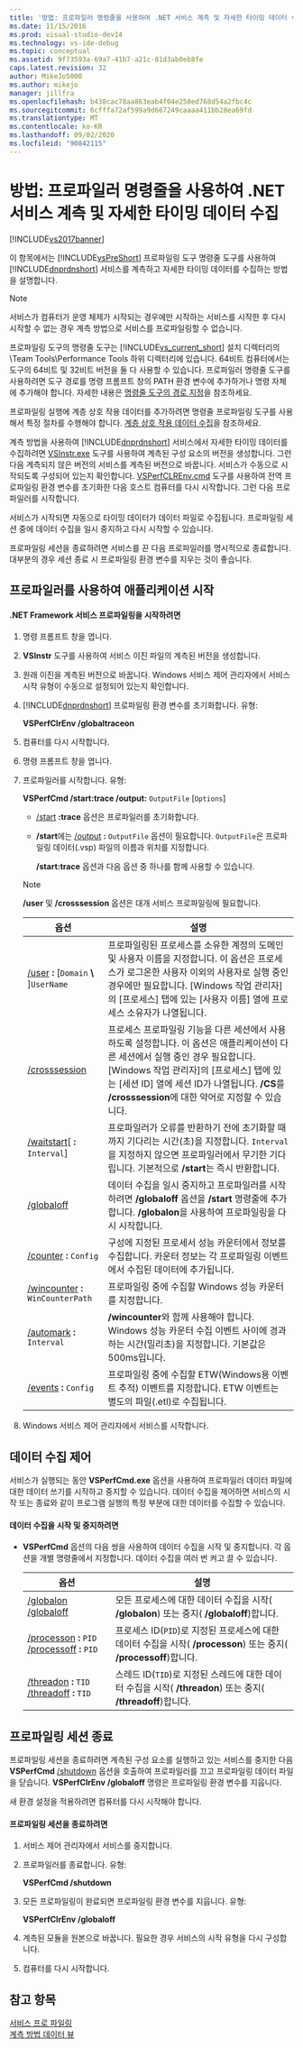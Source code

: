 ```yaml
---
title: '방법: 프로파일러 명령줄을 사용하여 .NET 서비스 계측 및 자세한 타이밍 데이터 수집 | Microsoft Docs'
ms.date: 11/15/2016
ms.prod: visual-studio-dev14
ms.technology: vs-ide-debug
ms.topic: conceptual
ms.assetid: 9f73593a-69a7-41b7-a21c-81d3ab0eb8fe
caps.latest.revision: 32
author: MikeJo5000
ms.author: mikejo
manager: jillfra
ms.openlocfilehash: b438cac78aa863eab4f04e250ed768d54a2fbc4c
ms.sourcegitcommit: 6cfffa72af599a9d667249caaaa411bb28ea69fd
ms.translationtype: MT
ms.contentlocale: ko-KR
ms.lasthandoff: 09/02/2020
ms.locfileid: "90842115"
---
```

# <a name="how-to-instrument-a-net-service-and-collect-detailed-timing-data-by-using-the-profiler-command-line"></a>방법: 프로파일러 명령줄을 사용하여 .NET 서비스 계측 및 자세한 타이밍 데이터 수집
[!INCLUDE[vs2017banner](../includes/vs2017banner.md)]

이 항목에서는 [!INCLUDE[vsPreShort](../includes/vspreshort-md.md)] 프로파일링 도구 명령줄 도구를 사용하여 [!INCLUDE[dnprdnshort](../includes/dnprdnshort-md.md)] 서비스를 계측하고 자세한 타이밍 데이터를 수집하는 방법을 설명합니다.  

> [!NOTE]
> 서비스가 컴퓨터가 운영 체제가 시작되는 경우에만 시작하는 서비스를 시작한 후 다시 시작할 수 없는 경우 계측 방법으로 서비스를 프로파일링할 수 없습니다.  
>   
> 프로파일링 도구의 명령줄 도구는 [!INCLUDE[vs_current_short](../includes/vs-current-short-md.md)] 설치 디렉터리의 \Team Tools\Performance Tools 하위 디렉터리에 있습니다. 64비트 컴퓨터에서는 도구의 64비트 및 32비트 버전을 둘 다 사용할 수 있습니다. 프로파일러 명령줄 도구를 사용하려면 도구 경로를 명령 프롬프트 창의 PATH 환경 변수에 추가하거나 명령 자체에 추가해야 합니다. 자세한 내용은 [명령줄 도구의 경로 지정](../profiling/specifying-the-path-to-profiling-tools-command-line-tools.md)을 참조하세요.  
>   
> 프로파일링 실행에 계층 상호 작용 데이터를 추가하려면 명령줄 프로파일링 도구를 사용해서 특정 절차를 수행해야 합니다. [계층 상호 작용 데이터 수집](../profiling/adding-tier-interaction-data-from-the-command-line.md)을 참조하세요.  

 계측 방법을 사용하여 [!INCLUDE[dnprdnshort](../includes/dnprdnshort-md.md)] 서비스에서 자세한 타이밍 데이터를 수집하려면 [VSInstr.exe](../profiling/vsinstr.md) 도구를 사용하여 계측된 구성 요소의 버전을 생성합니다. 그런 다음 계측되지 않은 버전의 서비스를 계측된 버전으로 바꿉니다. 서비스가 수동으로 시작되도록 구성되어 있는지 확인합니다. [VSPerfCLREnv.cmd](../profiling/vsperfclrenv.md) 도구를 사용하여 전역 프로파일링 환경 변수를 초기화한 다음 호스트 컴퓨터를 다시 시작합니다. 그런 다음 프로파일러를 시작합니다.  

 서비스가 시작되면 자동으로 타이밍 데이터가 데이터 파일로 수집됩니다. 프로파일링 세션 중에 데이터 수집을 일시 중지하고 다시 시작할 수 있습니다.  

 프로파일링 세션을 종료하려면 서비스를 끈 다음 프로파일러를 명시적으로 종료합니다. 대부분의 경우 세션 종료 시 프로파일링 환경 변수를 지우는 것이 좋습니다.  

## <a name="starting-the-application-with-the-profiler"></a>프로파일러를 사용하여 애플리케이션 시작  

#### <a name="to-start-profiling-a-net-framework-service"></a>.NET Framework 서비스 프로파일링을 시작하려면  

1. 명령 프롬프트 창을 엽니다.  

2. **VSInstr** 도구를 사용하여 서비스 이진 파일의 계측된 버전을 생성합니다.  

3. 원래 이진을 계측된 버전으로 바꿉니다. Windows 서비스 제어 관리자에서 서비스 시작 유형이 수동으로 설정되어 있는지 확인합니다.  

4. [!INCLUDE[dnprdnshort](../includes/dnprdnshort-md.md)] 프로파일링 환경 변수를 초기화합니다. 유형:  

    **VSPerfClrEnv /globaltraceon**  

5. 컴퓨터를 다시 시작합니다.  

6. 명령 프롬프트 창을 엽니다.  

7. 프로파일러를 시작합니다. 유형:  

    **VSPerfCmd /start:trace /output:** `OutputFile` [`Options`]  

   - [/start](../profiling/start.md) **:trace** 옵션은 프로파일러를 초기화합니다.  

   - **/start**에는 [/output](../profiling/output.md) **:** `OutputFile` 옵션이 필요합니다. `OutputFile`은 프로파일링 데이터(.vsp) 파일의 이름과 위치를 지정합니다.  

     **/start:trace** 옵션과 다음 옵션 중 하나를 함께 사용할 수 있습니다.  

   > [!NOTE]
   > **/user** 및 **/crosssession** 옵션은 대개 서비스 프로파일링에 필요합니다.  

   |                                 옵션                                  |                                                                                                                                            설명                                                                                                                                             |
   |-------------------------------------------------------------------------|----------------------------------------------------------------------------------------------------------------------------------------------------------------------------------------------------------------------------------------------------------------------------------------------------|
   | [/user](../profiling/user-vsperfcmd.md) **:** [`Domain` **\\** ]`UserName` |        프로파일링된 프로세스를 소유한 계정의 도메인 및 사용자 이름을 지정합니다. 이 옵션은 프로세스가 로그온한 사용자 이외의 사용자로 실행 중인 경우에만 필요합니다. [Windows 작업 관리자]의 [프로세스] 탭에 있는 [사용자 이름] 열에 프로세스 소유자가 나열됩니다.         |
   |              [/crosssession](../profiling/crosssession.md)              | 프로세스 프로파일링 기능을 다른 세션에서 사용하도록 설정합니다. 이 옵션은 애플리케이션이 다른 세션에서 실행 중인 경우 필요합니다. [Windows 작업 관리자]의 [프로세스] 탭에 있는 [세션 ID] 열에 세션 ID가 나열됩니다. **/CS**를 **/crosssession**에 대한 약어로 지정할 수 있습니다. |
   |        [/waitstart](../profiling/waitstart.md)[ **:** `Interval`]         |                                          프로파일러가 오류를 반환하기 전에 초기화할 때까지 기다리는 시간(초)을 지정합니다. `Interval`을 지정하지 않으면 프로파일러에서 무기한 기다립니다. 기본적으로 **/start**는 즉시 반환합니다.                                           |
   |          [/globaloff](../profiling/globalon-and-globaloff.md)           |                                                                      데이터 수집을 일시 중지하고 프로파일러를 시작하려면 **/globaloff** 옵션을 **/start** 명령줄에 추가합니다. **/globalon**을 사용하여 프로파일링을 다시 시작합니다.                                                                       |
   |           [/counter](../profiling/counter.md) **:** `Config`            |                                                                    구성에 지정된 프로세서 성능 카운터에서 정보를 수집합니다. 카운터 정보는 각 프로파일링 이벤트에서 수집된 데이터에 추가됩니다.                                                                    |
   |    [/wincounter](../profiling/wincounter.md) **:** `WinCounterPath`     |                                                                                                             프로파일링 중에 수집할 Windows 성능 카운터를 지정합니다.                                                                                                              |
   |         [/automark](../profiling/automark.md) **:** `Interval`          |                                                                           **/wincounter**와 함께 사용해야 합니다. Windows 성능 카운터 수집 이벤트 사이에 경과하는 시간(밀리초)을 지정합니다. 기본값은 500ms입니다.                                                                            |
   |       [/events](../profiling/events-vsperfcmd.md) **:** `Config`        |                                                                              프로파일링 중에 수집할 ETW(Windows용 이벤트 추적) 이벤트를 지정합니다. ETW 이벤트는 별도의 파일(.etl)로 수집됩니다.                                                                              |

8. Windows 서비스 제어 관리자에서 서비스를 시작합니다.  

## <a name="controlling-data-collection"></a>데이터 수집 제어  
 서비스가 실행되는 동안 **VSPerfCmd.exe** 옵션을 사용하여 프로파일러 데이터 파일에 대한 데이터 쓰기를 시작하고 중지할 수 있습니다. 데이터 수집을 제어하면 서비스의 시작 또는 종료와 같이 프로그램 실행의 특정 부분에 대한 데이터를 수집할 수 있습니다.  

#### <a name="to-start-and-stop-data-collection"></a>데이터 수집을 시작 및 중지하려면  

- **VSPerfCmd** 옵션의 다음 쌍을 사용하여 데이터 수집을 시작 및 중지합니다. 각 옵션을 개별 명령줄에서 지정합니다. 데이터 수집을 여러 번 켜고 끌 수 있습니다.  

    |옵션|설명|  
    |------------|-----------------|  
    |[/globalon /globaloff](../profiling/globalon-and-globaloff.md)|모든 프로세스에 대한 데이터 수집을 시작( **/globalon**) 또는 중지( **/globaloff**)합니다.|  
    |[/processon](../profiling/processon-and-processoff.md) **:** `PID` [/processoff](../profiling/processon-and-processoff.md) **:** `PID`|프로세스 ID(`PID`)로 지정된 프로세스에 대한 데이터 수집을 시작( **/processon**) 또는 중지( **/processoff**)합니다.|  
    |[/threadon](../profiling/threadon-and-threadoff.md) **:** `TID` [/threadoff](../profiling/threadon-and-threadoff.md) **:** `TID`|스레드 ID(`TID`)로 지정된 스레드에 대한 데이터 수집을 시작( **/threadon**) 또는 중지( **/threadoff**)합니다.|  

## <a name="ending-the-profiling-session"></a>프로파일링 세션 종료  
 프로파일링 세션을 종료하려면 계측된 구성 요소를 실행하고 있는 서비스를 중지한 다음 **VSPerfCmd** [/shutdown](../profiling/shutdown.md) 옵션을 호출하여 프로파일러를 끄고 프로파일링 데이터 파일을 닫습니다. **VSPerfClrEnv /globaloff** 명령은 프로파일링 환경 변수를 지웁니다.  

 새 환경 설정을 적용하려면 컴퓨터를 다시 시작해야 합니다.  

#### <a name="to-end-a-profiling-session"></a>프로파일링 세션을 종료하려면  

1. 서비스 제어 관리자에서 서비스를 중지합니다.  

2. 프로파일러를 종료합니다. 유형:  

     **VSPerfCmd /shutdown**  

3. 모든 프로파일링이 완료되면 프로파일링 환경 변수를 지웁니다. 유형:  

     **VSPerfClrEnv /globaloff**  

4. 계측된 모듈을 원본으로 바꿉니다. 필요한 경우 서비스의 시작 유형을 다시 구성합니다.  

5. 컴퓨터를 다시 시작합니다.  

## <a name="see-also"></a>참고 항목  
 [서비스 프로 파일링](../profiling/command-line-profiling-of-services.md)   
 [계측 방법 데이터 뷰](../profiling/instrumentation-method-data-views.md)
